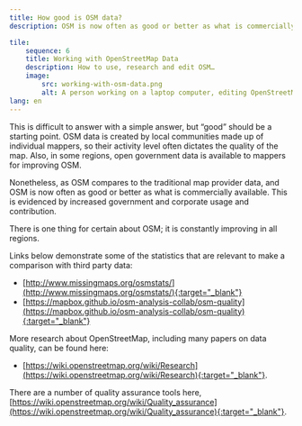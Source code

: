 ```yaml
---
title: How good is OSM data?
description: OSM is now often as good or better as what is commercially available

tile:
    sequence: 6
    title: Working with OpenStreetMap Data
    description: How to use, research and edit OSM…
    image:
        src: working-with-osm-data.png
        alt: A person working on a laptop computer, editing OpenStreetMap data
lang: en
---
```


This is difficult to answer with a simple answer, but “good” should be a starting point. OSM data is created by local communities made up of individual mappers, so their activity level often dictates the quality of the map. Also, in some regions, open government data is available to mappers for improving OSM.

Nonetheless, as OSM compares to the traditional map provider data, and OSM is now often as good or better as what is commercially available. This is evidenced by increased government and corporate usage and contribution.

There is one thing for certain about OSM; it is constantly improving in all regions.

Links below demonstrate some of the statistics that are relevant to make a comparison with third party data:

- [http://www.missingmaps.org/osmstats/](http://www.missingmaps.org/osmstats/){:target="_blank"}
- [https://mapbox.github.io/osm-analysis-collab/osm-quality](https://mapbox.github.io/osm-analysis-collab/osm-quality){:target="_blank"}

More research about OpenStreetMap, including many papers on data quality, can be found here:

- [https://wiki.openstreetmap.org/wiki/Research](https://wiki.openstreetmap.org/wiki/Research){:target="_blank"}.

There are a number of quality assurance tools here, [https://wiki.openstreetmap.org/wiki/Quality_assurance](https://wiki.openstreetmap.org/wiki/Quality_assurance){:target="_blank"}.
